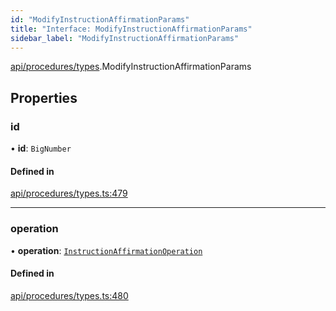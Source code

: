 ```yaml
---
id: "ModifyInstructionAffirmationParams"
title: "Interface: ModifyInstructionAffirmationParams"
sidebar_label: "ModifyInstructionAffirmationParams"
---
```


[api/procedures/types](../../../../../modules/API/Procedures/Types/Types.md).ModifyInstructionAffirmationParams

## Properties

### id

• **id**: `BigNumber`

#### Defined in

[api/procedures/types.ts:479](https://github.com/PolymeshAssociation/polymesh-sdk/blob/31fdce23/src/api/procedures/types.ts#L479)

___

### operation

• **operation**: [`InstructionAffirmationOperation`](../../../../../enums/API/Procedures/Types/InstructionAffirmationOperation/InstructionAffirmationOperation.md)

#### Defined in

[api/procedures/types.ts:480](https://github.com/PolymeshAssociation/polymesh-sdk/blob/31fdce23/src/api/procedures/types.ts#L480)
